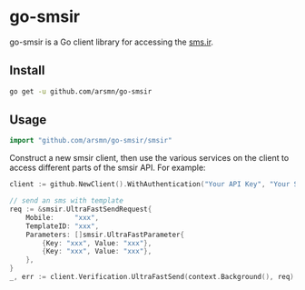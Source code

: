 # go-smsir #

go-smsir is a Go client library for accessing the [sms.ir](https://sms.ir).

## Install ##

```sh
go get -u github.com/arsmn/go-smsir
```

## Usage ##

```go
import "github.com/arsmn/go-smsir/smsir"
```

Construct a new smsir client, then use the various services on the client to
access different parts of the smsir API. For example:

```go
client := github.NewClient().WithAuthentication("Your API Key", "Your Secret Key")

// send an sms with template
req := &smsir.UltraFastSendRequest{
	Mobile:     "xxx",
	TemplateID: "xxx",
	Parameters: []smsir.UltraFastParameter{
		{Key: "xxx", Value: "xxx"},
		{Key: "xxx", Value: "xxx"},
	},
}
_, err := client.Verification.UltraFastSend(context.Background(), req)
```

